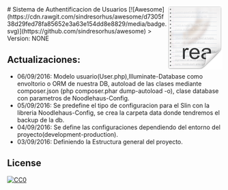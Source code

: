<img src="icon.png" align="right" />
# Sistema de Authentificacion de Usuarios [![Awesome](https://cdn.rawgit.com/sindresorhus/awesome/d7305f38d29fed78fa85652e3a63e154dd8e8829/media/badge.svg)](https://github.com/sindresorhus/awesome)
> Version: NONE




## Actualizaciones:

- 06/09/2016: Modelo usuario(User.php),Illuminate-Database como envoltorio o ORM de nuestra DB, autoload de las clases mediante composer.json (php composer.phar dump-autoload -o), clase database con parametros de Noodlehaus-Config. 
- 05/09/2016: Se predefine el tipo de configuracion para el Slin con la libreria Noodlehaus-Config, se crea la carpeta data donde tendremos el backup de la db.
- 04/09/2016: Se define las configuraciones dependiendo del entorno del proyecto(development-production).
- 03/09/2016: Definiendo la Estructura general del proyecto.
## License

[![CC0](https://licensebuttons.net/p/zero/1.0/88x31.png)](http://creativecommons.org/publicdomain/zero/1.0/)
